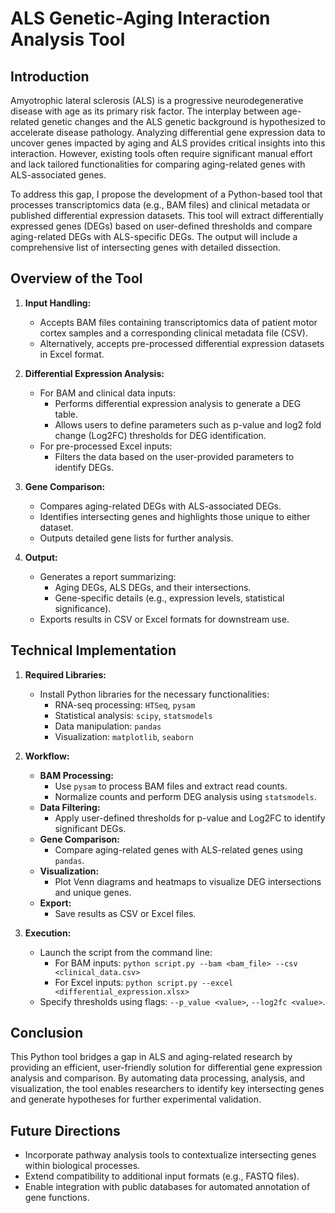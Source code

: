 # ALS Genetic-Aging Interaction Analysis Tool

## Introduction
Amyotrophic lateral sclerosis (ALS) is a progressive neurodegenerative disease with age as its primary risk factor. The interplay between age-related genetic changes and the ALS genetic background is hypothesized to accelerate disease pathology. Analyzing differential gene expression data to uncover genes impacted by aging and ALS provides critical insights into this interaction. However, existing tools often require significant manual effort and lack tailored functionalities for comparing aging-related genes with ALS-associated genes.

To address this gap, I propose the development of a Python-based tool that processes transcriptomics data (e.g., BAM files) and clinical metadata or published differential expression datasets. This tool will extract differentially expressed genes (DEGs) based on user-defined thresholds and compare aging-related DEGs with ALS-specific DEGs. The output will include a comprehensive list of intersecting genes with detailed dissection.

## Overview of the Tool

1. **Input Handling:**
   - Accepts BAM files containing transcriptomics data of patient motor cortex samples and a corresponding clinical metadata file (CSV).
   - Alternatively, accepts pre-processed differential expression datasets in Excel format.

2. **Differential Expression Analysis:**
   - For BAM and clinical data inputs:
     - Performs differential expression analysis to generate a DEG table.
     - Allows users to define parameters such as p-value and log2 fold change (Log2FC) thresholds for DEG identification.
   - For pre-processed Excel inputs:
     - Filters the data based on the user-provided parameters to identify DEGs.

3. **Gene Comparison:**
   - Compares aging-related DEGs with ALS-associated DEGs.
   - Identifies intersecting genes and highlights those unique to either dataset.
   - Outputs detailed gene lists for further analysis.

4. **Output:**
   - Generates a report summarizing:
     - Aging DEGs, ALS DEGs, and their intersections.
     - Gene-specific details (e.g., expression levels, statistical significance).
   - Exports results in CSV or Excel formats for downstream use.

## Technical Implementation

1. **Required Libraries:**
   - Install Python libraries for the necessary functionalities:
     - RNA-seq processing: `HTSeq`, `pysam`
     - Statistical analysis: `scipy`, `statsmodels`
     - Data manipulation: `pandas`
     - Visualization: `matplotlib`, `seaborn`

2. **Workflow:**
   - **BAM Processing:**
     - Use `pysam` to process BAM files and extract read counts.
     - Normalize counts and perform DEG analysis using `statsmodels`.
   - **Data Filtering:**
     - Apply user-defined thresholds for p-value and Log2FC to identify significant DEGs.
   - **Gene Comparison:**
     - Compare aging-related genes with ALS-related genes using `pandas`.
   - **Visualization:**
     - Plot Venn diagrams and heatmaps to visualize DEG intersections and unique genes.
   - **Export:**
     - Save results as CSV or Excel files.

3. **Execution:**
   - Launch the script from the command line:
     - For BAM inputs: `python script.py --bam <bam_file> --csv <clinical_data.csv>`
     - For Excel inputs: `python script.py --excel <differential_expression.xlsx>`
   - Specify thresholds using flags: `--p_value <value>`, `--log2fc <value>`.

## Conclusion
This Python tool bridges a gap in ALS and aging-related research by providing an efficient, user-friendly solution for differential gene expression analysis and comparison. By automating data processing, analysis, and visualization, the tool enables researchers to identify key intersecting genes and generate hypotheses for further experimental validation.

## Future Directions

- Incorporate pathway analysis tools to contextualize intersecting genes within biological processes.
- Extend compatibility to additional input formats (e.g., FASTQ files).
- Enable integration with public databases for automated annotation of gene functions.

